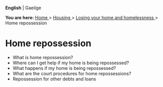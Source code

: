 **English** |  Gaeilge 

**You are here:** [ Home ](/en/) > [ Housing ](/en/housing/) > [ Losing your
home and homelessness ](/en/housing/losing-your-home-and-homelessness/) > Home
repossession

#  Home repossession

  * What is home repossession? 
  * Where can I get help if my home is being repossessed? 
  * What happens if my home is being repossessed? 
  * What are the court procedures for home repossessions? 
  * Repossession for other debts and loans 
